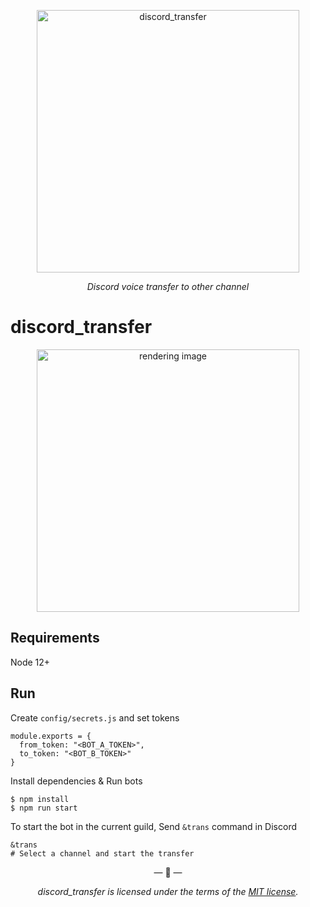 <p align="center">
  <img width="420px" src="https://raw.githubusercontent.com/suzukey/discord_transfer/main/docs/img/discord_transfer.png" alt='discord_transfer'>
</p>

<p align="center">
  <em>Discord voice transfer to other channel</em>
</p>

# discord_transfer

<p align="center">
  <img width="420px" src="https://raw.githubusercontent.com/suzukey/discord_transfer/main/docs/img/rendering_image.gif" alt='rendering image'>
</p>

## Requirements

Node 12+

## Run

Create `config/secrets.js` and set tokens

```
module.exports = {
  from_token: "<BOT_A_TOKEN>",
  to_token: "<BOT_B_TOKEN>"
}
```

Install dependencies & Run bots

```shell
$ npm install
$ npm run start
```

To start the bot in the current guild, Send `&trans` command in Discord

```
&trans
# Select a channel and start the transfer
```

<p align="center">&mdash; 📣 &mdash;</p>

<p align="center">
  <i>discord_transfer is licensed under the terms of the <a href="https://github.com/suzukey/discord_transfer/blob/main/LICENSE">MIT license</a>.</i>
</p>
